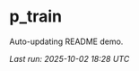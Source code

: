 # p_train

Auto-updating README demo.

<!--START_SECTION:status-->
_Last run: 2025-10-02 18:28 UTC_
<!--END_SECTION:status-->




























































































































































































































































































































































































































































































































































































































































































































































































































































































































































































































